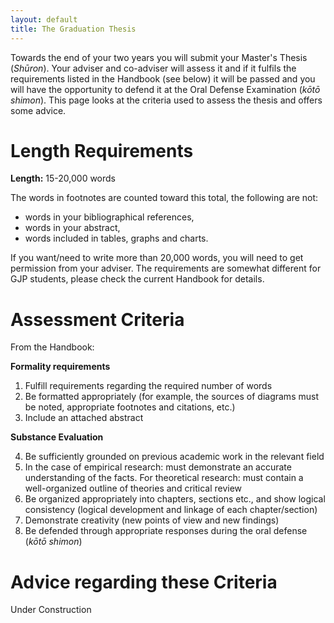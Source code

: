 ```yaml
---
layout: default
title: The Graduation Thesis
---
```


Towards the end of your two years you will submit your Master's Thesis (*Shūron*). Your adviser and co-adviser will assess it and if it fulfils the requirements listed in the Handbook (see below) it will be passed and you will have the opportunity to defend it at the Oral Defense Examination (*kōtō shimon*). This page looks at the criteria used to assess the thesis and offers some advice.

# Length Requirements

**Length:** 15-20,000 words

The words in footnotes are counted toward this total, the following are not:

* words in your bibliographical references,
* words in your abstract,
* words included in tables, graphs and charts.

If you want/need to write more than 20,000 words, you will need to get permission from your adviser. The requirements are somewhat different for GJP students, please check the current Handbook for details.

# Assessment Criteria

From the Handbook:

**Formality requirements**

1. Fulfill requirements regarding the required number of words
2. Be formatted appropriately (for example, the sources of diagrams must be noted, appropriate footnotes and citations, etc.)
3. Include an attached abstract

**Substance Evaluation**

4. Be sufficiently grounded on previous academic work in the relevant field
5. In the case of empirical research: must demonstrate an accurate understanding of the facts. For theoretical research: must
contain a well-organized outline of theories and critical review
6. Be organized appropriately into chapters, sections etc., and show logical consistency (logical development and linkage
of each chapter/section)
7. Demonstrate creativity (new points of view and new findings)
8. Be defended through appropriate responses during the oral defense (*kōtō shimon*)


# Advice regarding these Criteria

Under Construction
